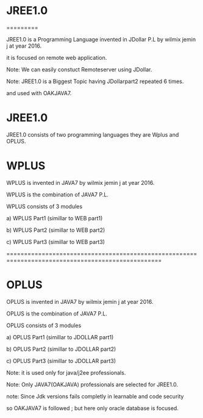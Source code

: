 # JREE1.0
=========

JREE1.0  is a  Programming  Language   invented  in  JDollar  P.L by  wilmix   jemin j at  year  2016.

it is focused   on remote   web application.

Note:  We  can   easily  constuct  Remoteserver  using  JDollar.

Note:   JREE1.0  is  a  Biggest Topic  having  JDollarpart2  repeated   6  times.

and  used   with  OAKJAVA7.





JREE1.0
=======

JREE1.0 consists of  two programming  languages  they are  Wplus and OPLUS.




WPLUS
=====


WPLUS  is invented  in   JAVA7  by wilmix jemin j  at year 2016.



WPLUS  is  the combination of  JAVA7   P.L.







WPLUS consists of  3  modules


a) WPLUS Part1 (simillar  to WEB part1)

b) WPLUS Part2 (simillar  to WEB part2)

c) WPLUS Part3 (simillar  to WEB part3)



==================================================================================================




OPLUS
======

OPLUS  is invented  in   JAVA7  by wilmix jemin j  at year 2016.


OPLUS is  the combination of  JAVA7   P.L.






OPLUS consists of  3  modules


a) OPLUS Part1 (simillar  to JDOLLAR part1)

b) OPLUS Part2 (simillar  to JDOLLAR part2)

c) OPLUS Part3 (simillar  to JDOLLAR part3)


Note:  it is  used  only  for   java/j2ee  professionals.




Note:  Only  JAVA7(OAKJAVA)  professionals  are   selected   for  JREE1.0. 

note: Since  Jdk versions   fails  completly   in learnable   and   code  security

so OAKJAVA7  is  followed  ; but here   only oracle  database  is  focused.


